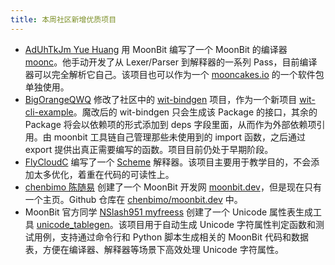 ```yaml
---
title: 本周社区新增优质项目
---
```


- [AdUhTkJm Yue Huang](https://github.com/AdUhTkJm) 用 MoonBit 编写了一个 MoonBit 的编译器 [moonc](https://github.com/AdUhTkJm/moonc)。他手动开发了从 Lexer/Parser 到解释器的一系列 Pass，目前编译器可以完全解析它自己。该项目也可以作为一个 [mooncakes.io](https://mooncakes.io) 的一个软件包单独使用。
- [BigOrangeQWQ](https://github.com/BigOrangeQWQ/BigOrangeQWQ) 修改了社区中的 [wit-bindgen](https://github.com/peter-jerry-ye/wit-bindgen) 项目，作为一个新项目 [wit-cli-example](https://github.com/BigOrangeQWQ/wit-cli-example)。魔改后的 wit-bindgen 只会生成该 Package 的接口，其余的 Package 将会以依赖项的形式添加到 deps 字段里面，从而作为外部依赖项引用。由 moonbit 工具链自己管理那些未使用到的 import 函数，之后通过 export 提供出真正需要编写的函数。项目目前仍处于早期阶段。
- [FlyCloudC](https://github.com/FlyCloudC) 编写了一个 [Scheme](https://github.com/FlyCloudC/scheme) 解释器。该项目主要用于教学目的，不会添加太多优化，着重在代码的可读性上。
- [chenbimo 陈随易](https://github.com/chenbimo) 创建了一个 MoonBit 开发网 [moonbit.dev](https://moonbit.dev)，但是现在只有一个主页。Github 仓库在 [chenbimo/moonbit.dev](https://github.com/chenbimo/moonbit.dev) 中。
- MoonBit 官方同学 [NSlash951 myfreess](https://github.com/myfreess) 创建了一个 Unicode 属性表生成工具 [unicode_tablegen](https://github.com/myfreess/unicode_tablegen)。该项目用于自动生成 Unicode 字符属性判定函数和测试用例，支持通过命令行和 Python 脚本生成相关的 MoonBit 代码和数据表，方便在编译器、解释器等场景下高效处理 Unicode 字符属性。
